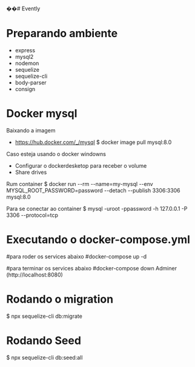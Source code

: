 ��# Evently

# Preparando ambiente
  * express
  * mysql2
  * nodemon
  * sequelize
  * sequelize-cli
  * body-parser
  * consign

# Docker mysql
 Baixando a imagem
 * https://hub.docker.com/_/mysql
  $ docker image pull mysql:8.0
 
 Caso esteja usando o docker windowns 
 * Configurar o dockerdesketop para receber o volume
 * Share drives
 
 Rum container
 $ docker run --rm --name=my-mysql --env MYSQL_ROOT_PASSWORD=password --detach --publish 3306:3306 mysql:8.0
 
 Para se conectar ao container
 $ mysql -uroot -ppassword -h 127.0.0.1 -P 3306 --protocol=tcp

# Executando o docker-compose.yml
 #para roder os services abaixo
  #docker-compose up -d

 #para terminar os services abaixo
  #docker-compose down 
  Adminer (http://localhost:8080)

  # Rodando o migration
  $ npx sequelize-cli db:migrate
  # Rodando Seed 
  $ npx sequelize-cli db:seed:all
  
